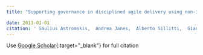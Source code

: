 ```yaml
---
title: "Supporting governance in disciplined agile delivery using non-invasive measurement and process mining"

date: 2013-01-01
citation: ' Saulius Astromskis,  Andrea Janes,  Alberto Sillitti,  Giancarlo Succi, &quot;Supporting governance in disciplined agile delivery using non-invasive measurement and process mining.&quot;, 2013.'
---
```

Use [Google Scholar](https://scholar.google.com/scholar?q=Supporting+governance+in+disciplined+agile+delivery+using+non+invasive+measurement+and+process+mining){:target="_blank"} for full citation